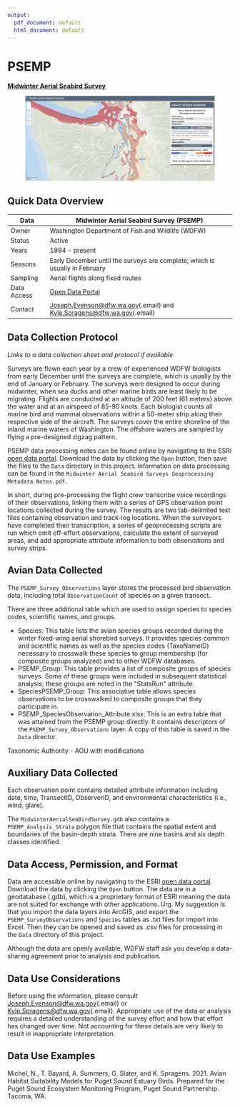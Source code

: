 ```yaml
---
output:
  pdf_document: default
  html_document: default
---
```


# PSEMP

[**Midwinter Aerial Seabird Survey**](\(https:/wdfw.wa.gov/species-habitats/at-risk/species-recovery/seabirds/surveys-winter-aerial\).)

<figure><img src="images/PSEMP.PNG" alt=""><figcaption></figcaption></figure>

## Quick Data Overview <a href="#psemp5.1" id="psemp5.1"></a>

| Data        | Midwinter Aerial Seabird Survey (PSEMP)                                                                                                       |
| ----------- | --------------------------------------------------------------------------------------------------------------------------------------------- |
| Owner       | Washington Department of Fish and Wildlife (WDFW)                                                                                             |
| Status      | Active                                                                                                                                        |
| Years       | 1994 - present                                                                                                                                |
| Seasons     | Early December until the surveys are complete, which is usually in February                                                                   |
| Sampling    | Aerial flights along fixed routes                                                                                                             |
| Data Access | [Open Data Portal](https://data-wdfw.opendata.arcgis.com/documents/wdfw)                                                                      |
| Contact     | [Joseph.Evenson@dfw.wa.gov](mailto:Joseph.Evenson@dfw.wa.gov){.email} and [Kyle.Spragens@dfw.wa.gov](mailto:Kyle.Spragens@dfw.wa.gov){.email} |

## Data Collection Protocol <a href="#psemp5.2" id="psemp5.2"></a>

_Links to a data collection sheet and protocol if available_

Surveys are flown each year by a crew of experienced WDFW biologists from early December until the surveys are complete, which is usually by the end of January or February. The surveys were designed to occur during midwinter, when sea ducks and other marine birds are least likely to be migrating. Flights are conducted at an altitude of 200 feet (61 meters) above the water and at an airspeed of 85-90 knots. Each biologist counts all marine bird and mammal observations within a 50-meter strip along their respective side of the aircraft. The surveys cover the entire shoreline of the inland marine waters of Washington. The offshore waters are sampled by flying a pre-designed zigzag pattern.

PSEMP data processing notes can be found online by navigating to the ESRI [open data portal](https://www.arcgis.com/home/item.html?id=0d57403ea9eb45b7a8acabf3dd58c7b0). Download the data by clicking the `Open` button, then save the files to the `Data` directory in this project. Information on data processing can be found in the `Midwinter Aerial Seabird Surveys Geoprocessing Metadata Notes.pdf`.

In short, during pre-processing the flight crew transcribe voice recordings of their observations, linking them with a series of GPS observation point locations collected during the survey. The results are two tab-delimited text files containing observation and track-log locations. When the surveyors have completed their transcription, a series of geoprocessing scripts are run which omit off-effort observations, calculate the extent of surveyed areas, and add appropriate attribute information to both observations and survey strips.

## Avian Data Collected <a href="#psemp5.3" id="psemp5.3"></a>

The `PSEMP_Survey_Observations` layer stores the processed bird observation data, including total `ObservationCount` of species on a given transect.

There are three additional table which are used to assign species to species codes, scientific names, and groups.

* Species: This table lists the avian species groups recorded during the winter fixed-wing aerial shorebird surveys. It provides species common and scientific names as well as the species codes (TaxoNameID) necessary to crosswalk these species to group membership (for composite groups analyzed) and to other WDFW databases.
* PSEMP\_Group: This table provides a list of composite groups of species surveys. Some of these groups were included in subsequent statistical analysis; these groups are noted in the "StatsRun" attribute.
* SpeciesPSEMP\_Group: This associative table allows species observations to be crosswalked to composite groups that they participate in.
* PSEMP\_SpeciesObservation\_Attribute.xlsx: This is an extra table that was attained from the PSEMP group directly. It contains descriptors of the `PSEMP_Survey_Observations` layer. A copy of this table is saved in the `Data` director.

Taxonomic Authority - AOU with modifications

## Auxiliary Data Collected <a href="#psemp5.4" id="psemp5.4"></a>

Each observation point contains detailed attribute information including date, time, TransectID, ObserverID, and environmental characteristics (i.e., wind, glare).

The `MidwinterAerialSeaBirdSurvey.gdb` also contains a `PSEMP_Analysis_Strata` polygon file that contains the spatial extent and boundaries of the basin-depth strata. There are nine basins and six depth classes identified.

## Data Access, Permission, and Format <a href="#psemp5.5" id="psemp5.5"></a>

Data are accessible online by navigating to the ESRI [open data portal](https://www.arcgis.com/home/item.html?id=0d57403ea9eb45b7a8acabf3dd58c7b0). Download the data by clicking the `Open` button. The data are in a geodatabase (.gdb), which is a proprietary format of ESRI meaning the data are not suited for exchange with other applications. Urg. My suggestion is that you import the data layers into ArcGIS, and export the `PSEMP_SurveyObservations` and `Species` tables as .txt files for import into Excel. Then they can be opened and saved as .csv files for processing in the `Data` directory of this project.

Although the data are openly available, WDFW staff ask you develop a data-sharing agreement prior to analysis and publication.

## Data Use Considerations <a href="#psemp5.6" id="psemp5.6"></a>

Before using the information, please consult [Joseph.Evenson@dfw.wa.gov](mailto:Joseph.Evenson@dfw.wa.gov){.email} or [Kyle.Spragens@dfw.wa.gov](mailto:Kyle.Spragens@dfw.wa.gov){.email}. Appropriate use of the data or analysis requires a detailed understanding of the survey effort and how that effort has changed over time. Not accounting for these details are very likely to result in inappropriate interpretation.

## Data Use Examples <a href="#psemp5.7" id="psemp5.7"></a>

Michel, N., T. Bayard, A. Summers, G. Slater, and K. Spragens. 2021. Avian Habitat Suitability Models for Puget Sound Estuary Birds. Prepared for the Puget Sound Ecosystem Monitoring Program, Puget Sound Partnership. Tacoma, WA.
